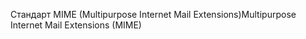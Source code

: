<span data-ttu-id="70d7c-101">Стандарт MIME (Multipurpose Internet Mail Extensions)</span><span class="sxs-lookup"><span data-stu-id="70d7c-101">Multipurpose Internet Mail Extensions (MIME)</span></span>